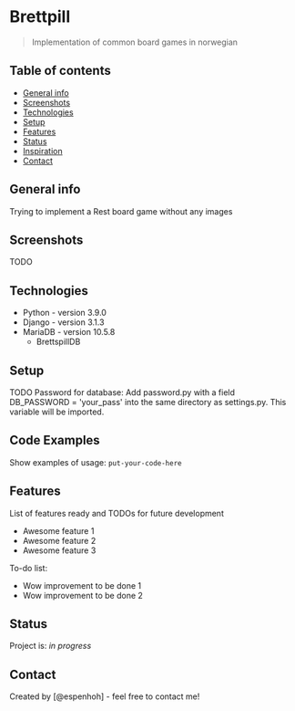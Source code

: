 # Brettpill
> Implementation of common board games in norwegian

## Table of contents
* [General info](#general-info)
* [Screenshots](#screenshots)
* [Technologies](#technologies)
* [Setup](#setup)
* [Features](#features)
* [Status](#status)
* [Inspiration](#inspiration)
* [Contact](#contact)

## General info
Trying to implement a Rest board game without any images

## Screenshots
TODO

## Technologies
* Python - version 3.9.0
* Django - version 3.1.3
* MariaDB - version 10.5.8
    * BrettspillDB

## Setup
TODO
Password for database: Add password.py with a field DB_PASSWORD = 'your_pass' into the same directory as settings.py. This variable will be imported.

## Code Examples
Show examples of usage:
`put-your-code-here`

## Features
List of features ready and TODOs for future development
* Awesome feature 1
* Awesome feature 2
* Awesome feature 3

To-do list:
* Wow improvement to be done 1
* Wow improvement to be done 2

## Status
Project is: _in progress_

## Contact
Created by [@espenhoh] - feel free to contact me!